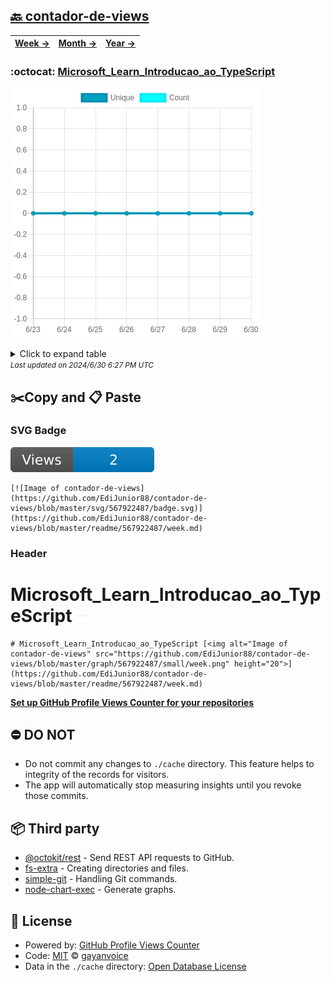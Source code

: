 ## [🔙 contador-de-views](https://github.com/EdiJunior88/contador-de-views)
| [**Week →**](https://github.com/EdiJunior88/contador-de-views/blob/master/readme/567922487/week.md) | [**Month →**](https://github.com/EdiJunior88/contador-de-views/blob/master/readme/567922487/month.md) | [**Year →**](https://github.com/EdiJunior88/contador-de-views/blob/master/readme/567922487/year.md) |
| ---- | ---- | ----- |
### :octocat: [Microsoft_Learn_Introducao_ao_TypeScript](https://github.com/EdiJunior88/Microsoft_Learn_Introducao_ao_TypeScript)
![Image of contador-de-views](https://github.com/EdiJunior88/contador-de-views/blob/master/graph/567922487/large/week.png)

<details>
	<summary>Click to expand table</summary>
	<h2>:calendar: Week Page Views Table</h2>
<table>
	<tr>
		<th>
			Last Updated
		</th>
		<th>
			Unique
		</th>
		<th>
			Count
		</th>
	</tr>
	<tr>
		<td>
			<code>2024/6/30</code>
		</td>
		<td>
			<code>0</code>
		</td>
		<td>
			<code>0</code>
		</td>
	</tr>
	<tr>
		<td>
			<code>2024/6/29</code>
		</td>
		<td>
			<code>0</code>
		</td>
		<td>
			<code>0</code>
		</td>
	</tr>
	<tr>
		<td>
			<code>2024/6/28</code>
		</td>
		<td>
			<code>0</code>
		</td>
		<td>
			<code>0</code>
		</td>
	</tr>
	<tr>
		<td>
			<code>2024/6/27</code>
		</td>
		<td>
			<code>0</code>
		</td>
		<td>
			<code>0</code>
		</td>
	</tr>
	<tr>
		<td>
			<code>2024/6/26</code>
		</td>
		<td>
			<code>0</code>
		</td>
		<td>
			<code>0</code>
		</td>
	</tr>
	<tr>
		<td>
			<code>2024/6/25</code>
		</td>
		<td>
			<code>0</code>
		</td>
		<td>
			<code>0</code>
		</td>
	</tr>
	<tr>
		<td>
			<code>2024/6/24</code>
		</td>
		<td>
			<code>0</code>
		</td>
		<td>
			<code>0</code>
		</td>
	</tr>
	<tr>
		<td>
			<code>2024/6/23</code>
		</td>
		<td>
			<code>0</code>
		</td>
		<td>
			<code>0</code>
		</td>
	</tr>
</table>

</details>
<small><i>Last updated on 2024/6/30 6:27 PM UTC</i></small>

## ✂️Copy and 📋 Paste
### SVG Badge
[![Image of contador-de-views](https://github.com/EdiJunior88/contador-de-views/blob/master/svg/567922487/badge.svg)](https://github.com/EdiJunior88/contador-de-views/blob/master/readme/567922487/week.md)
```readme
[![Image of contador-de-views](https://github.com/EdiJunior88/contador-de-views/blob/master/svg/567922487/badge.svg)](https://github.com/EdiJunior88/contador-de-views/blob/master/readme/567922487/week.md)
```
### Header
# Microsoft_Learn_Introducao_ao_TypeScript [<img alt="Image of contador-de-views" src="https://github.com/EdiJunior88/contador-de-views/blob/master/graph/567922487/small/week.png" height="20">](https://github.com/EdiJunior88/contador-de-views/blob/master/readme/567922487/week.md)
```readme
# Microsoft_Learn_Introducao_ao_TypeScript [<img alt="Image of contador-de-views" src="https://github.com/EdiJunior88/contador-de-views/blob/master/graph/567922487/small/week.png" height="20">](https://github.com/EdiJunior88/contador-de-views/blob/master/readme/567922487/week.md)
```
[**Set up GitHub Profile Views Counter for your repositories**](https://github.com/gayanvoice/github-profile-views-counter)
## ⛔ DO NOT
- Do not commit any changes to `./cache` directory. This feature helps to integrity of the records for visitors.
- The app will automatically stop measuring insights until you revoke those commits.
## 📦 Third party

- [@octokit/rest](https://www.npmjs.com/package/@octokit/rest) - Send REST API requests to GitHub.
- [fs-extra](https://www.npmjs.com/package/fs-extra) - Creating directories and files.
- [simple-git](https://www.npmjs.com/package/simple-git) - Handling Git commands.
- [node-chart-exec](https://www.npmjs.com/package/node-chart-exec) - Generate graphs.
## 📄 License
- Powered by: [GitHub Profile Views Counter](https://github.com/gayanvoice/github-profile-views-counter)
- Code: [MIT](./LICENSE) © [gayanvoice](https://github.com/gayanvoice/github-profile-views-counter)
- Data in the `./cache` directory: [Open Database License](https://opendatacommons.org/licenses/odbl/1-0/)